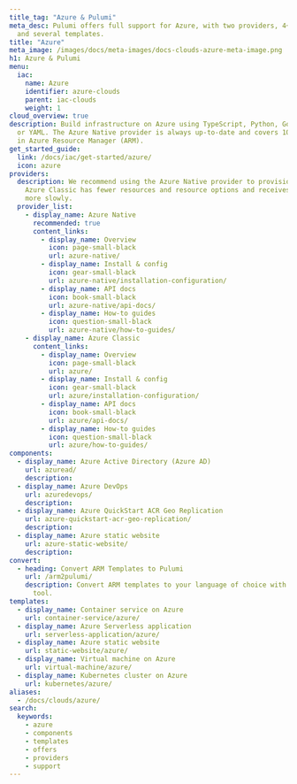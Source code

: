 ```yaml
---
title_tag: "Azure & Pulumi"
meta_desc: Pulumi offers full support for Azure, with two providers, 4+ components,
  and several templates.
title: "Azure"
meta_image: /images/docs/meta-images/docs-clouds-azure-meta-image.png
h1: Azure & Pulumi
menu:
  iac:
    name: Azure
    identifier: azure-clouds
    parent: iac-clouds
    weight: 1
cloud_overview: true
description: Build infrastructure on Azure using TypeScript, Python, Go, C#, Java
  or YAML. The Azure Native provider is always up-to-date and covers 100% of the resources
  in Azure Resource Manager (ARM).
get_started_guide:
  link: /docs/iac/get-started/azure/
  icon: azure
providers:
  description: We recommend using the Azure Native provider to provision Azure infrastructure.
    Azure Classic has fewer resources and resource options and receives new features
    more slowly.
  provider_list:
    - display_name: Azure Native
      recommended: true
      content_links:
        - display_name: Overview
          icon: page-small-black
          url: azure-native/
        - display_name: Install & config
          icon: gear-small-black
          url: azure-native/installation-configuration/
        - display_name: API docs
          icon: book-small-black
          url: azure-native/api-docs/
        - display_name: How-to guides
          icon: question-small-black
          url: azure-native/how-to-guides/
    - display_name: Azure Classic
      content_links:
        - display_name: Overview
          icon: page-small-black
          url: azure/
        - display_name: Install & config
          icon: gear-small-black
          url: azure/installation-configuration/
        - display_name: API docs
          icon: book-small-black
          url: azure/api-docs/
        - display_name: How-to guides
          icon: question-small-black
          url: azure/how-to-guides/
components:
  - display_name: Azure Active Directory (Azure AD)
    url: azuread/
    description:
  - display_name: Azure DevOps
    url: azuredevops/
    description:
  - display_name: Azure QuickStart ACR Geo Replication
    url: azure-quickstart-acr-geo-replication/
    description:
  - display_name: Azure static website
    url: azure-static-website/
    description:
convert:
  - heading: Convert ARM Templates to Pulumi
    url: /arm2pulumi/
    description: Convert ARM templates to your language of choice with Pulumi's conversion
      tool.
templates:
  - display_name: Container service on Azure
    url: container-service/azure/
  - display_name: Azure Serverless application
    url: serverless-application/azure/
  - display_name: Azure static website
    url: static-website/azure/
  - display_name: Virtual machine on Azure
    url: virtual-machine/azure/
  - display_name: Kubernetes cluster on Azure
    url: kubernetes/azure/
aliases:
  - /docs/clouds/azure/
search:
  keywords:
    - azure
    - components
    - templates
    - offers
    - providers
    - support
---
```



